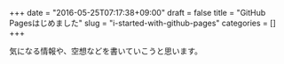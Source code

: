 +++
date = "2016-05-25T07:17:38+09:00"
draft = false
title = "GitHub Pagesはじめました"
slug = "i-started-with-github-pages"
categories = []
+++

気になる情報や、空想などを書いていこうと思います。
